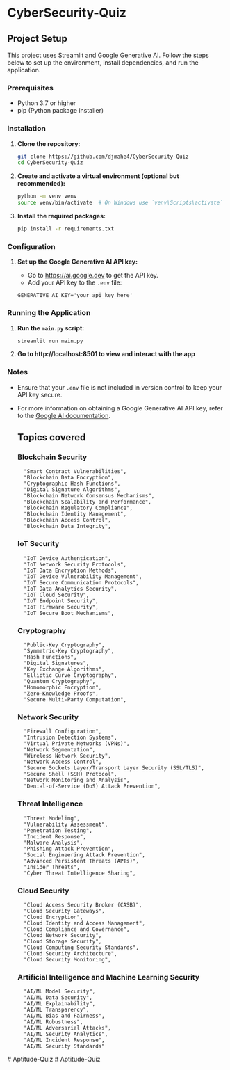 # CyberSecurity-Quiz

## Project Setup

This project uses Streamlit and Google Generative AI. Follow the steps below to set up the environment, install dependencies, and run the application.

### Prerequisites

- Python 3.7 or higher
- pip (Python package installer)

### Installation

1. **Clone the repository:**

    ```sh
    git clone https://github.com/djmahe4/CyberSecurity-Quiz
    cd CyberSecurity-Quiz
    ```

2. **Create and activate a virtual environment (optional but recommended):**

    ```sh
    python -m venv venv
    source venv/bin/activate  # On Windows use `venv\Scripts\activate`
    ```

3. **Install the required packages:**

    ```sh
    pip install -r requirements.txt
    ```

### Configuration

1. **Set up the Google Generative AI API key:**

    - Go to https://ai.google.dev to get the API key.
    - Add your API key to the `.env` file:

    ```env
    GENERATIVE_AI_KEY='your_api_key_here'
    ```

### Running the Application

1. **Run the `main.py` script:**

    ```sh
    streamlit run main.py
    ```
2. **Go to http://localhost:8501 to view and interact with the app**

### Notes

- Ensure that your `.env` file is not included in version control to keep your API key secure.
- For more information on obtaining a Google Generative AI API key, refer to the [Google AI documentation](https://ai.google.dev/gemini-api/docs/api-key).

  ## Topics covered
    ### Blockchain Security
  ```
    "Smart Contract Vulnerabilities",
    "Blockchain Data Encryption",
    "Cryptographic Hash Functions",
    "Digital Signature Algorithms",
    "Blockchain Network Consensus Mechanisms",
    "Blockchain Scalability and Performance",
    "Blockchain Regulatory Compliance",
    "Blockchain Identity Management",
    "Blockchain Access Control",
    "Blockchain Data Integrity",
  ```

    ### IoT Security
  ```
    "IoT Device Authentication",
    "IoT Network Security Protocols",
    "IoT Data Encryption Methods",
    "IoT Device Vulnerability Management",
    "IoT Secure Communication Protocols",
    "IoT Data Analytics Security",
    "IoT Cloud Security",
    "IoT Endpoint Security",
    "IoT Firmware Security",
    "IoT Secure Boot Mechanisms",
  ```

    ### Cryptography
  ```
    "Public-Key Cryptography",
    "Symmetric-Key Cryptography",
    "Hash Functions",
    "Digital Signatures",
    "Key Exchange Algorithms",
    "Elliptic Curve Cryptography",
    "Quantum Cryptography",
    "Homomorphic Encryption",
    "Zero-Knowledge Proofs",
    "Secure Multi-Party Computation",
  ```

    ### Network Security
  ```
    "Firewall Configuration",
    "Intrusion Detection Systems",
    "Virtual Private Networks (VPNs)",
    "Network Segmentation",
    "Wireless Network Security",
    "Network Access Control",
    "Secure Sockets Layer/Transport Layer Security (SSL/TLS)",
    "Secure Shell (SSH) Protocol",
    "Network Monitoring and Analysis",
    "Denial-of-Service (DoS) Attack Prevention",
  ```
    ### Threat Intelligence
  ```
    "Threat Modeling",
    "Vulnerability Assessment",
    "Penetration Testing",
    "Incident Response",
    "Malware Analysis",
    "Phishing Attack Prevention",
    "Social Engineering Attack Prevention",
    "Advanced Persistent Threats (APTs)",
    "Insider Threats",
    "Cyber Threat Intelligence Sharing",
  ```

    ### Cloud Security
  ```
    "Cloud Access Security Broker (CASB)",
    "Cloud Security Gateways",
    "Cloud Encryption",
    "Cloud Identity and Access Management",
    "Cloud Compliance and Governance",
    "Cloud Network Security",
    "Cloud Storage Security",
    "Cloud Computing Security Standards",
    "Cloud Security Architecture",
    "Cloud Security Monitoring",
  ```

    ### Artificial Intelligence and Machine Learning Security
  ```
    "AI/ML Model Security",
    "AI/ML Data Security",
    "AI/ML Explainability",
    "AI/ML Transparency",
    "AI/ML Bias and Fairness",
    "AI/ML Robustness",
    "AI/ML Adversarial Attacks",
    "AI/ML Security Analytics",
    "AI/ML Incident Response",
    "AI/ML Security Standards"
  ```
#   A p t i t u d e - Q u i z  
 # Aptitude-Quiz
